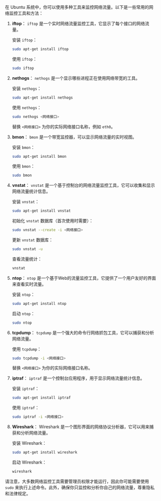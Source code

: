 在 Ubuntu 系统中，你可以使用多种工具来监控网络流量。以下是一些常用的网络监控工具和方法：

1. **iftop**：
   `iftop` 是一个实时网络流量监控工具，它显示了每个接口的网络流量。

   安装 `iftop`：
   ```bash
   sudo apt-get install iftop
   ```

   使用 `iftop`：
   ```bash
   sudo iftop
   ```

2. **nethogs**：
   `nethogs` 是一个显示哪些进程正在使用网络带宽的工具。

   安装 `nethogs`：
   ```bash
   sudo apt-get install nethogs
   ```

   使用 `nethogs`：
   ```bash
   sudo nethogs <网络接口>
   ```
   替换 `<网络接口>` 为你的实际网络接口名称，例如 `eth0`。

3. **bmon**：
   `bmon` 是一个带宽监控器，可以显示网络流量的实时视图。

   安装 `bmon`：
   ```bash
   sudo apt-get install bmon
   ```

   使用 `bmon`：
   ```bash
   sudo bmon
   ```

4. **vnstat**：
   `vnstat` 是一个基于控制台的网络流量监控工具，它可以收集和显示网络流量统计信息。

   安装 `vnstat`：
   ```bash
   sudo apt-get install vnstat
   ```

   初始化 `vnstat` 数据库（首次使用时需要）：
   ```bash
   sudo vnstat --create -i <网络接口>
   ```

   更新 `vnstat` 数据库：
   ```bash
   sudo vnstat -u
   ```

   查看流量统计：
   ```bash
   vnstat
   ```

5. **ntop**：
   `ntop` 是一个基于Web的流量监控工具，它提供了一个用户友好的界面来查看实时流量。

   安装 `ntop`：
   ```bash
   sudo apt-get install ntop
   ```

   启动 `ntop`：
   ```bash
   sudo ntop
   ```

6. **tcpdump**：
   `tcpdump` 是一个强大的命令行网络抓包工具，它可以捕获和分析网络流量。

   使用 `tcpdump`：
   ```bash
   sudo tcpdump -i <网络接口>
   ```
   替换 `<网络接口>` 为你的实际网络接口名称。

7. **iptraf**：
   `iptraf` 是一个控制台应用程序，用于显示网络流量统计信息。

   安装 `iptraf`：
   ```bash
   sudo apt-get install iptraf
   ```

   使用 `iptraf`：
   ```bash
   sudo iptraf -i <网络接口>
   ```

8. **Wireshark**：
   Wireshark 是一个图形界面的网络协议分析器，它可以用来捕获和分析网络流量。

   安装 Wireshark：
   ```bash
   sudo apt-get install wireshark
   ```

   启动 Wireshark：
   ```bash
   wireshark
   ```

请注意，大多数网络监控工具需要管理员权限才能运行，因此你可能需要使用 `sudo` 来执行上述命令。此外，确保你只监控和分析你自己的网络流量，尊重隐私和法律规定。
